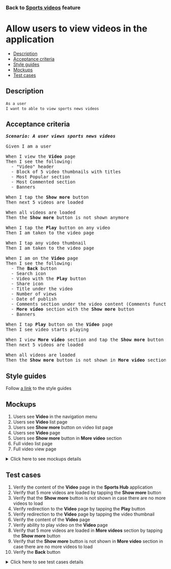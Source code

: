 ### Back to [Sports videos](../../README.md) feature

# Allow users to view videos in the application

- [Description](#description)
- [Acceptance criteria](#acceptance-criteria)
- [Style guides](#style-guides)
- [Mockups](#mockups)
- [Test cases](#test-cases)

## Description

    As a user
    I want to able to view sports news videos

## Acceptance criteria

<pre>
<b><i>Scenario: A user views sports news videos</i></b>

Given I am a user

When I view the <b>Video</b> page
Then I see the following:
  - "Video" header
  - Block of 5 video thumbnails with titles
  - Most Popular section
  - Most Commented section
  - Banners

When I tap the <b>Show more</b> button
Then next 5 videos are loaded

When all videos are loaded
Then the <b>Show more</b> button is not shown anymore

When I tap the <b>Play</b> button on any video
Then I am taken to the video page

When I tap any video thumbnail
Then I am taken to the video page

When I am on the <b>Video</b> page
Then I see the following:
  - The <b>Back</b> button
  - Search icon
  - Video with the <b>Play</b> button
  - Share icon
  - Title under the video
  - Number of views
  - Date of publish
  - Comments section under the video content (Comments functionality is described in separate feature)
  - <b>More video</b> section with the <b>Show more</b> button
  - Banners

When I tap <b>Play</b> button on the <b>Video</b> page
Then I see video starts playing

When I view <b>More video</b> section and tap the <b>Show more</b> button
Then next 5 videos are loaded

When all videos are loaded
Then the <b>Show more</b> button is not shown in <b>More video</b> section
</pre>

## Style guides

Follow [a link](https://www.figma.com/proto/0zkkf5WC77OSpvyD6YXpFE/Style-guides?page-id=0%3A1&node-id=19%3A5368&viewport=266%2C48%2C0.54&scaling=min-zoom&starting-point-node-id=19%3A5368) to the style guides

## Mockups

1. Users see <b>Video</b> in the navigation menu
2. Users see <b>Video</b> list page
3. Users see <b>Show more</b> button on video list page
4. Users see <b>Video</b> page
5. Users see <b>Show more</b> button in <b>More video</b> section
6. Full video list page
7. Full video view page

<details>
  <summary>Click here to see mockups details</summary>

**1. Users see Video in the navigation menu:**

![Users see Video in the navigation menu](/mobile_application_features/video_page/images/application_navigation_menu.png)

**2. Users see Video list page:**

![Users see Video list page](/mobile_application_features/video_page/images/application_video_list_page.png)

**3. Users see Show more button on video list page:**

![Users see Show more button on video list page](/mobile_application_features/video_page/images/application_show_more_button.png)

**4. Users see Video page:**

![Users see Video page](/mobile_application_features/video_page/images/application_video_view_page.png)

**5. Users see Show more button in More video section:**

![Users see Show more button in More video section](/mobile_application_features/video_page/images/application_show_more_more_video_section.png)

**6. Full video list page:**

![Full video list page](/mobile_application_features/video_page/images/video_list_page.png)

**7. Full video view page:**

![Full video view page](/mobile_application_features/video_page/images/video_view_page.png)

</details>

## Test cases

1. Verify the content of the <b>Video</b> page in the <b>Sports Hub</b> application
2. Verify that 5 more videos are loaded by tapping the <b>Show more</b> button
3. Verify that the <b>Show more</b> button is not shown in case there are no more videos to load
4. Verify redirection to the <b>Video</b> page by tapping the <b>Play</b> button
5. Verify redirection to the <b>Video</b> page by tapping the video thumbnail
6. Verify the content of the <b>Video</b> page
7. Verify ability to play video on the <b>Video</b> page
8. Verify that 5 more videos are loaded in <b>More videos</b> section by tapping the <b>Show more</b> button
9. Verify that the <b>Show more</b> button is not shown in <b>More video</b> section in case there are no more videos to load
10. Verify the <b>Back</b> button

<details>
  <summary>Click here to see test cases details</summary>

### **#1. Verify the content of the Video page in the Sports Hub application**

|Preconditions|Steps|Expected result
--------------|-----|----------
|- Go to the <b>Video</b> page|1) Observe the page|1) The <b>Video</b> page contains the following:</br>- "Video" header</br>- Search icon</br>- Block of five video thumbnails with titles</br>- The <b>Show more</b> button</br>- Most Popular section</br>- Most Commented section</br>- Banners|

### **#2. Verify that 5 more videos are loaded by tapping the Show more button**

|Preconditions|Steps|Expected result
--------------|-----|----------
|- There are more than 10 videos|1) Go to the <b>Video</b> page</br>2) Tap the <b>Show more</b> button|2) Next 5 videos are loaded|

### **#3. Verify that the Show more button is not shown in case there are no more videos to load**

|Preconditions|Steps|Expected result
--------------|-----|----------
|- There are more than 5 but less than 10 videos|1) Go to the <b>Video</b> page</br>2) Tap the <b>Show more</b> button|2) Next videos are loaded. The <b>Show more</b> button is not shown|

### **#4. Verify redirection to the Video page by tapping the Play button**

|Preconditions|Steps|Expected result
--------------|-----|----------
|- Go to the <b>Video</b> page|1) Tap the <b>Play</b> button for any video|1) The user is redirected to the <b>Video</b> page|

### **#5. Verify redirection to the Video page by tapping the video thumbnail**

|Preconditions|Steps|Expected result
--------------|-----|----------
|- Go to the <b>Video</b> page|1) Tap the thumbnail|1) The user is redirected to the <b>Video</b> page|

### **#6. Verify the content of the Video page**

|Preconditions|Steps|Expected result
--------------|-----|----------
|- The user is on the <b>Video</b> page|1) Examine the <b>Video</b> page|1) The <b>Video</b> page contains the following:</br>- The <b>Back</b> button</br>- Search icon</br>- Video with the <b>Play</b> button</br>- <b>Share</b> icon below the video</br>- Title under the video</br>- Number of views</br>- Date of publish</br>- Comments section under the video content</br>- <b>More video</b> section with the <b>Show more</b> button</br>- Banners|

### **#7. Verify ability to play video on the Video page**

|Preconditions|Steps|Expected result
--------------|-----|----------
|- The user is on the <b>Video</b> page|1) Tap the <b>Play</b> button</br>2) Tap the video|1) The video starts playing</br>2) The video pauses|

### **#8. Verify that 5 more videos are loaded in More videos section by tapping the Show more button**

|Preconditions|Steps|Expected result
--------------|-----|----------
|- The user is on the <b>Video</b> page</br>- There are more than 10 videos|1) Tap the <b>Show more</b> button in the <b>More videos</b> section|1) Next 5 videos are loaded|

### **#9. Verify that the Show more button is not shown in More video section in case there are no more videos to load**

|Preconditions|Steps|Expected result
--------------|-----|----------
|- The user is on the <b>Video</b> page</br>- There are more than 5 but less than 10 videos|1) Tap the <b>Show more</b> button|1) Next videos are loaded. The <b>Show more</b> button is not shown|

### **#10. Verify the Back button**

|Preconditions|Steps|Expected result
--------------|-----|----------
|- The user is on the <b>Video</b> view page|1) Tap the <b>Back</b> button|1) The user is redirected to the <b>Video</b> list page|

</details>

